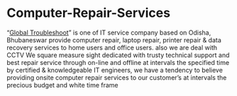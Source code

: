 # Computer-Repair-Services
“<a href="http://globaltroubleshoot.com">Global Troubleshoot</a>”  is one of IT service company based on Odisha, Bhubaneswar provide computer repair, laptop repair, printer repair &amp; data recovery services to home users and office users. also we are deal with CCTV  We square measure sight dedicated with trusty technical support and best repair service through on-line and offline at intervals the specified time by certified &amp; knowledgeable IT engineers, we have a tendency to believe providing onsite computer repair services to our customer’s at intervals the precious budget and white time frame
